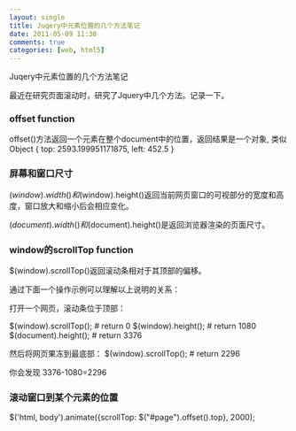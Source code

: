 ```yaml
---
layout: single
title: Juqery中元素位置的几个方法笔记
date: 2011-05-09 11:30
comments: true
categories: [web, html5]
--- 
```


Juqery中元素位置的几个方法笔记

最近在研究页面滚动时，研究了Jquery中几个方法。记录一下。

### offset function

offset()方法返回一个元素在整个document中的位置，返回结果是一个对象, 类似 Object { top: 2593.199951171875, left: 452.5 }

### 屏幕和窗口尺寸

$(window).width()和$(window).height()返回当前网页窗口的可视部分的宽度和高度，窗口放大和缩小后会相应变化。

$(document).width()和$(document).height()是返回浏览器渲染的页面尺寸。


### window的scrollTop function

$(window).scrollTop()返回滚动条相对于其顶部的偏移。


通过下面一个操作示例可以理解以上说明的关系：

打开一个网页，滚动条位于顶部：

$(window).scrollTop(); # return 0
$(window).height();    # return 1080
$(document).height();  # return 3376

然后将网页果冻到最底部：
$(window).scrollTop(); # return 2296

你会发现 3376-1080=2296

### 滚动窗口到某个元素的位置

$('html, body').animate({scrollTop: $("#page").offset().top}, 2000);